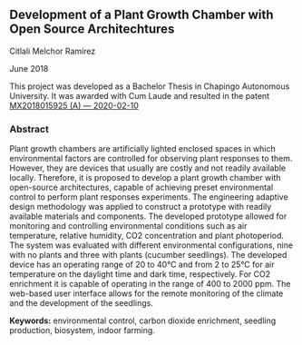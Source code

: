 ## Development of a Plant Growth Chamber with Open Source Architechtures
Citlali Melchor Ramírez 

June 2018

This project was developed as a Bachelor Thesis in Chapingo Autonomous University. It was awarded with Cum Laude and resulted in the patent [MX2018015925 (A) ― 2020-02-10](https://lp.espacenet.com/publicationDetails/biblio?II=0&ND=3&adjacent=true&locale=es_LP&FT=D&date=20200210&CC=MX&NR=2018015925A&KC=A)

### Abstract

Plant growth chambers are artificially lighted enclosed spaces in which environmental factors are controlled for observing plant responses to them. However, they are devices that usually are costly and not readily available locally. Therefore, it is proposed to develop a plant growth chamber with open-source architectures, capable of achieving preset environmental control to perform plant responses experiments. The engineering adaptive design methodology was applied to construct a prototype with readily available materials and components. The developed prototype allowed for monitoring and controlling environmental conditions such as air temperature, relative humidity, CO2 concentration and plant photoperiod. The system was evaluated with different environmental configurations, nine with no plants and three with plants (cucumber seedlings). The developed device has an operating range of 20 to 40°C and from 2 to 25°C for air temperature on the daylight time and dark time, respectively. For CO2 enrichment it is capable of operating in the range of 400 to 2000 ppm. The web-based user interface allows for the remote monitoring of the climate and the development of the seedlings.

**Keywords:** environmental control, carbon dioxide enrichment, seedling production, biosystem, indoor farming.

